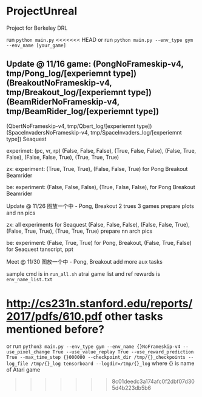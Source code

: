 # ProjectUnreal
Project for Berkeley DRL

run `python main.py`
<<<<<<< HEAD
or run `python main.py --env_type gym --env_name [your_game]`


Update @ 11/16
game:
(PongNoFrameskip-v4, tmp/Pong_log/[experiemnt type])
(BreakoutNoFrameskip-v4, tmp/Breakout_log/[experiemnt type])
(BeamRiderNoFrameskip-v4, tmp/BeamRider_log/[experiemnt type])
--
(QbertNoFrameskip-v4, tmp/Qbert_log/[experiemnt type])
(SpaceInvadersNoFrameskip-v4, tmp/SpaceInvaders_log/[experiemnt type])
Seaquest


experimet: (pc, vr, rp)
(False, False, False),
(True, False, False),
(False, True, False),
(False, False, True),
(True, True, True)


zx:
experiment: (True, True, True), (False, False, True) for Pong Breakout Beamrider

be:
experiment: (False, False, False), (True, False, False), for Pong Breakout Beamrider

Update @ 11/26
图放一个中 - Pong, Breakout
2 trues 3 games
prepare plots and nn pics

zx:
all experiments for Seaquest (False, False, False), (False, False, True), (False, True, True), (True, True, True)
prepare nn arch pics

be:
experiment: (False, True, True) for Pong, Breakout, (False, True, False) for Seaquest
tanscript, ppt

Meet @ 11/30
图放一个中 - Pong, Breakout
add more aux tasks



sample cmd is in `run_all.sh`
atrai game list and ref rewards is `env_name_list.txt`

http://cs231n.stanford.edu/reports/2017/pdfs/610.pdf
other tasks mentioned before?
=======
or run `python3 main.py --env_type gym --env_name {}NoFrameskip-v4 --use_pixel_change True --use_value_replay True --use_reward_prediction True --max_time_step {}000000 --checkpoint_dir /tmp/{}_checkpoints --log_file /tmp/{}_log
tensorboard --logdir=/tmp/{}_log` where {} is name of Atari game
>>>>>>> 8c01deedc3a174afc0f2dbf07d305d4b223db5b6
